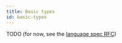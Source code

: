 ```yaml
---
title: Basic types
id: basic-types
---
```


TODO (for now, see the [language spec RFC](rfcs/language-spec))
